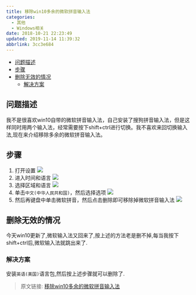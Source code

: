 ```yaml
---
title: 移除win10多余的微软拼音输入法
categories: 
  - 其他
  - Windows相关
date: 2018-10-21 22:23:49
updated: 2019-11-14 11:39:32
abbrlink: 3cc3e684
---
```

<div id='my_toc'>

- [问题描述](/blog/3cc3e684/#问题描述)
- [步骤](/blog/3cc3e684/#步骤)
- [删除无效的情况](/blog/3cc3e684/#删除无效的情况)
    - [解决方案](/blog/3cc3e684/#解决方案)

</div>
<!--more-->
<script>if (navigator.platform.toLowerCase() == 'win32'){document.getElementById('my_toc').style.display = 'none';}</script>

<!--end-->
## 问题描述 ##
我不是很喜欢win10自带的微软拼音输入法，自己安装了搜狗拼音输入法，但是这样同时用两个输入法，经常需要按下shift+ctrl进行切换。我不喜欢来回切换输入法,现在来介绍移除多余的微软拼音输入法。
## 步骤 ##
1. 打开设置
 ![](https://image-1257720033.cos.ap-shanghai.myqcloud.com/blog/others/Windows_Settings/windows_setting.png)
2. 进入时间和语言
 ![](https://image-1257720033.cos.ap-shanghai.myqcloud.com/blog/others/Windows_Settings/time_language.png)
3. 选择区域和语言
 ![](https://image-1257720033.cos.ap-shanghai.myqcloud.com/blog/others/Windows_Settings/region_language.png)
4. 单击`中文(中华人民共和国)`，然后选择选项
![](https://image-1257720033.cos.ap-shanghai.myqcloud.com/blog/others/Windows_Settings/ClickChinese.png)
5. 然后再键盘中单击微软拼音，然后点击删除即可移除掉微软拼音输入法
![](https://image-1257720033.cos.ap-shanghai.myqcloud.com/blog/others/Windows_Settings/delete_Microsoft_pinyin.png)

## 删除无效的情况 ##
今天win10更新了,微软输入法又回来了,按上述的方法老是删不掉,每当我按下shift+ctrl后,微软输入法就跳出来了.
### 解决方案 ###
安装`英语(美国)`语言包,然后按上述步骤就可以删除了.

>原文链接: [移除win10多余的微软拼音输入法](https://lanlan2017.github.io/blog/3cc3e684/)
